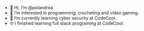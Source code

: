 - 👋 Hi, I’m @polandrea
- 👀 I’m interested in programming, crocheting and video gaming.
- 🌱 I’m currently learning cyber security at CodeCool. 
- 🤓 I finished learning full stack programing at CodeCool.

<!---
polandrea/polandrea is a ✨ special ✨ repository because its `README.md` (this file) appears on your GitHub profile.
You can click the Preview link to take a look at your changes.
--->
